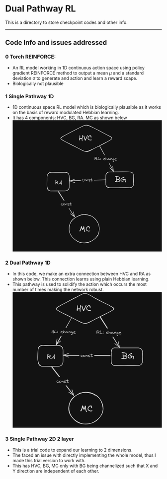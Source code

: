 # Dual Pathway RL 
This is a directory to store checkpoint codes and other info.

---
## Code Info and issues addressed
### 0 Torch REINFORCE: 
- An RL model working in 1D continuous action space using policy gradient REINFORCE method to output a mean $\mu$ and a standard deviation $\sigma$ to generate and action and learn a reward scape.
- Biologically not plausible 
### 1 Single Pathway 1D
- 1D continuous space RL model which is biologically plausible as it works on the basis of reward modulated Hebbian learning. 
- It has 4 components: HVC, BG, RA. MC as shown below
![](images/20240607095346.png)

### 2 Dual Pathway 1D
- In this code, we make an extra connection between HVC and RA as shown below. This connection learns using plain Hebbian learning. 
- This pathway is used to solidify the action which occurs the most number of times making the network robust. 
![](images/20240607095611.png)
### 3 Single Pathway 2D 2 layer
- This is a trial code to expand our learning to 2 dimensions. 
- The faced an issue with directly implementing the whole model, thus I made this trial version to work with.
- This has HVC, BG, MC only with BG being channelized such that X and Y direction are independent of each other. 
